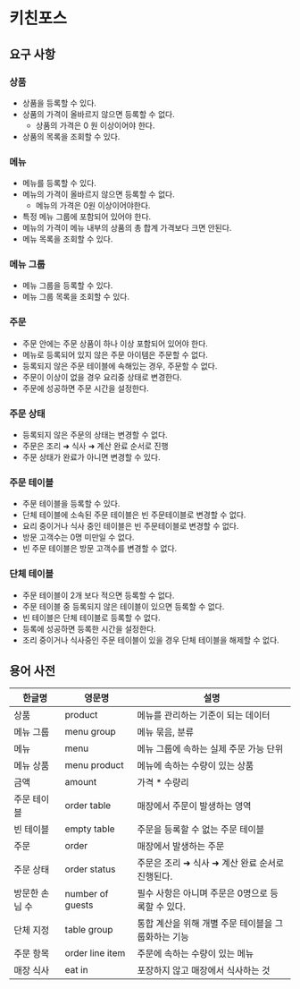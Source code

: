 # 키친포스

## 요구 사항

### 상품
- 상품을 등록할 수 있다.
- 상품의 가격이 올바르지 않으면 등록할 수 없다.
  - 상품의 가격은 0 원 이상이어야 한다.
- 상품의 목록을 조회할 수 있다.

### 메뉴
- 메뉴를 등록할 수 있다.
- 메뉴의 가격이 올바르지 않으면 등록할 수 없다.
  - 메뉴의 가격은 0원 이상이어야한다.
- 특정 메뉴 그룹에 포함되어 있어야 한다.
- 메뉴의 가격이 메뉴 내부의 상품의 총 합계 가격보다 크면 안된다.
- 메뉴 목록을 조회할 수 있다.

### 메뉴 그룹
- 메뉴 그룹을 등록할 수 있다.
- 메뉴 그룹 목록을 조회할 수 있다.

### 주문
- 주문 안에는 주문 상품이 하나 이상 포함되어 있어야 한다.
- 메뉴로 등록되어 있지 않은 주문 아이템은 주문할 수 없다.
- 등록되지 않은 주문 테이블에 속해있는 경우, 주문할 수 없다.
- 주문이 이상이 없을 경우 요리중 상태로 변경한다.
- 주문에 성공하면 주문 시간을 설정한다.

### 주문 상태
- 등록되지 않은 주문의 상태는 변경할 수 없다.
- 주문은 조리 ➜ 식사 ➜ 계산 완료 순서로 진행
- 주문 상태가 완료가 아니면 변경할 수 있다.

### 주문 테이블
- 주문 테이블을 등록할 수 있다.
- 단체 테이블에 소속된 주문 테이블은 빈 주문테이블로 변경할 수 없다.
- 요리 중이거나 식사 중인 테이블은 빈 주문테이블로 변경할 수 없다.
- 방문 고객수는 0명 미만일 수 없다.
- 빈 주문 테이블은 방문 고객수를 변경할 수 없다.

### 단체 테이블
- 주문 테이블이 2개 보다 적으면 등록할 수 없다.
- 주문 테이블 중 등록되지 않은 테이블이 있으면 등록할 수 없다.
- 빈 테이블은 단체 테이블로 등록할 수 없다.
- 등록에 성공하면 등록한 시간을 설정한다.
- 조리 중이거나 식사중인 주문 테이블이 있을 경우 단체 테이블을 해제할 수 없다.

## 용어 사전

| 한글명      | 영문명              | 설명                            |
|----------|------------------|-------------------------------|
| 상품       | product          | 메뉴를 관리하는 기준이 되는 데이터           |
| 메뉴 그룹    | menu group       | 메뉴 묶음, 분류                     |
| 메뉴       | menu             | 메뉴 그룹에 속하는 실제 주문 가능 단위        |
| 메뉴 상품    | menu product     | 메뉴에 속하는 수량이 있는 상품             |
| 금액       | amount           | 가격 * 수량리                      |
| 주문 테이블   | order table      | 매장에서 주문이 발생하는 영역              |
| 빈 테이블    | empty table      | 주문을 등록할 수 없는 주문 테이블           |
| 주문       | order            | 매장에서 발생하는 주문                  |
| 주문 상태    | order status     | 주문은 조리 ➜ 식사 ➜ 계산 완료 순서로 진행된다. |
| 방문한 손님 수 | number of guests | 필수 사항은 아니며 주문은 0명으로 등록할 수 있다. |
| 단체 지정    | table group      | 통합 계산을 위해 개별 주문 테이블을 그룹화하는 기능 |
| 주문 항목    | order line item  | 주문에 속하는 수량이 있는 메뉴             |
| 매장 식사    | eat in           | 포장하지 않고 매장에서 식사하는 것           |
